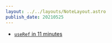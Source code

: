 ```yaml
---
layout: ../../layouts/NoteLayout.astro
publish_date: 20210525
---
```


- [`useRef` in 11 minutes](https://www.youtube.com/watch?v=t2ypzz6gJm0)
